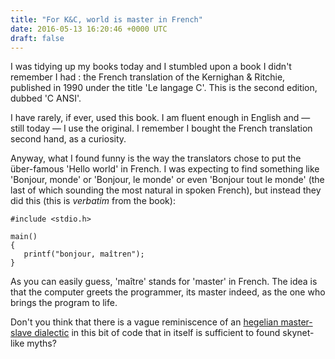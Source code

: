 ```yaml
---
title: "For K&C, world is master in French"
date: 2016-05-13 16:20:46 +0000 UTC
draft: false
---
```

I was tidying up my books today and I stumbled upon a book I didn't remember I had : the French translation of the Kernighan &amp; Ritchie, published in 1990 under the title 'Le langage C'. This is the second edition, dubbed 'C ANSI'.

I have rarely, if ever, used this book. I am fluent enough in English and — still today — I use the original. I remember I bought the French translation second hand, as a curiosity.

Anyway, what I found funny is the way the translators chose to put the über-famous 'Hello world' in French. I was expecting to find something like 'Bonjour, monde' or 'Bonjour, le monde' or even 'Bonjour tout le monde' (the last of which sounding the most natural in spoken French), but instead they did this (this is <em>verbatim</em> from the book):
<pre><code>#include &lt;stdio.h&gt;

main()
{
   printf("bonjour, maîtren");
}
</code></pre>
As you can easily guess, 'maître' stands for 'master' in French. The idea is that the computer greets the programmer, its master indeed, as the one who brings the program to life.

Don't you think that there is a vague reminiscence of an <a href="https://en.wikipedia.org/wiki/Master%E2%80%93slave_dialectic">hegelian master-slave dialectic</a> in this bit of code that in itself is sufficient to found skynet-like myths?